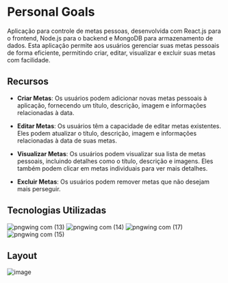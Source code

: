 # Personal Goals

Aplicação para controle de metas pessoas, desenvolvida com React.js para o frontend, Node.js para o backend e MongoDB para armazenamento de dados. Esta aplicação permite aos usuários gerenciar suas metas pessoais de forma eficiente, permitindo criar, editar, visualizar e excluir suas metas com facilidade.

## Recursos

- **Criar Metas**: Os usuários podem adicionar novas metas pessoais à aplicação, fornecendo um título, descrição, imagem e informações relacionadas à data.

- **Editar Metas**: Os usuários têm a capacidade de editar metas existentes. Eles podem atualizar o título, descrição, imagem e informações relacionadas à data de suas metas.

- **Visualizar Metas**: Os usuários podem visualizar sua lista de metas pessoais, incluindo detalhes como o título, descrição e imagens. Eles também podem clicar em metas individuais para ver mais detalhes.

- **Excluir Metas**: Os usuários podem remover metas que não desejam mais perseguir.

## Tecnologias Utilizadas

![pngwing com (13)](https://github.com/oliveiratales/personal-goals-reactjs/assets/118945743/33dc5b4f-39a7-4747-877b-2a140ebf8048)
![pngwing com (14)](https://github.com/oliveiratales/personal-goals-reactjs/assets/118945743/235668f9-903b-4ad4-a65b-a6f871cc9edb)
![pngwing com (17)](https://github.com/oliveiratales/personal-goals-reactjs/assets/118945743/d20e0d69-8064-4356-ab56-391457e63b9e)
![pngwing com (15)](https://github.com/oliveiratales/personal-goals-reactjs/assets/118945743/14a663be-3b8a-4354-9de1-ea0c9d2cbe0e)

## Layout

![image](https://github.com/oliveiratales/personal-goals-reactjs/assets/118945743/5cfc024a-274d-4983-b204-d61be266cba6)

